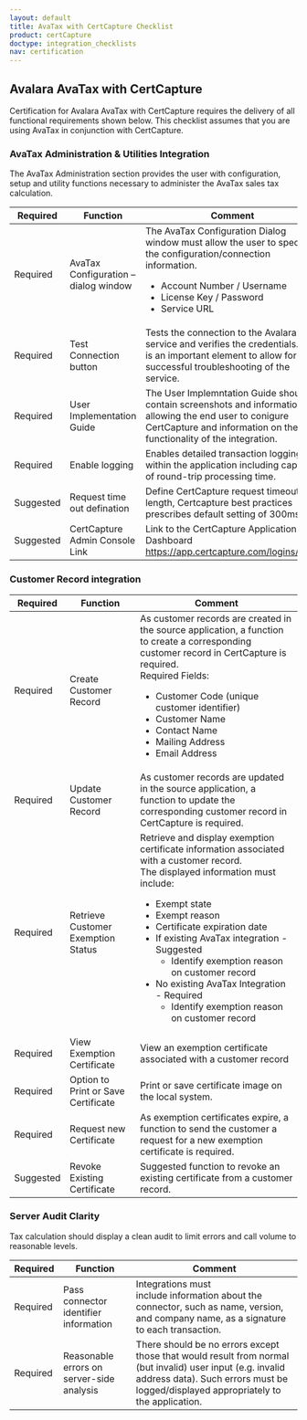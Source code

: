 ```yaml
---
layout: default
title: AvaTax with CertCapture Checklist
product: certCapture
doctype: integration_checklists
nav: certification
---
```

<div class="half">
<h2>Avalara AvaTax with CertCapture</h2>
<p>Certification for Avalara AvaTax with CertCapture requires the delivery of all functional requirements shown below. This checklist assumes that you are using AvaTax in conjunction with CertCapture.</p>
<h3>AvaTax Administration &amp; Utilities Integration</h3>
<p>The AvaTax Administration section provides the user with configuration, setup and utility functions necessary to administer the AvaTax sales tax calculation.</p>
<table class="styled-table">
	<thead>
		<tr>
			<th>Required</th>
			<th>Function</th>
			<th>Comment</th>
		</tr>
	</thead>
	<tbody>
		<tr>
			<td>Required</td>
			<td>AvaTax Configuration – dialog window</td>
			<td>
				The AvaTax Configuration Dialog window must allow the user to specify the configuration/connection information.
				<ul class="normal">
					<li>Account Number / Username</li>
					<li>License Key / Password</li>
					<li>Service URL</li>
				</ul>
			</td>
		</tr>
		<tr>
			<td>Required</td>
			<td>Test Connection button</td>
			<td>Tests the connection to the Avalara service and verifies the  credentials. This is an important element to allow for successful troubleshooting of the service.</td>
		</tr>
		<tr>
			<td>Required</td>
			<td>User Implementation Guide</td>
			<td>The User Implemntation Guide should contain screenshots and information allowing the end user to conigure CertCapture and information on the functionality of the integration.</td>
		</tr>
		<tr>
			<td>Required</td>
			<td>Enable logging</td>
			<td>Enables detailed transaction logging within the application including capture of round-trip processing time.</td>
		</tr>
		<!-- The following requirement needs additional discussion. 10/6/17
		<tr>
			<td>Suggested</td>
			<td>Batch Load Customers</td>
			<td>Utility to batch load customer records to CertCapture.</td>
		</tr>
		-->
		<tr>
			<td>Suggested</td>
			<td>Request time out defination</td>
			<td>Define CertCapture request timeout length, Certcapture best practices prescribes default setting of 300ms.</td>
		</tr>
		<tr>
			<td>Suggested</td>
			<td>CertCapture Admin Console Link</td>
			<td>Link to the CertCapture Application Dashboard <a href="https://app.certcapture.com/logins/login">https://app.certcapture.com/logins/login</a></td>
		</tr>
	</tbody>
</table>

<h3>Customer Record integration</h3>
<table class="styled-table">
	<thead>
		<tr>
			<th>Required</th>
			<th>Function</th>
			<th>Comment</th>
		</tr>
	</thead>
	<tbody>
		<tr>
			<td>Required</td>
			<td>Create Customer Record</td>
			<td>As customer records are created in the source application, a function to create a corresponding customer record in CertCapture is required.
			<br/>
			Required Fields:
			<ul class="normal">
				<li>Customer Code (unique customer identifier)</li>
				<li>Customer Name</li>
				<li>Contact Name</li>
				<li>Mailing Address</li>
				<li>Email Address</li>
			</ul>
			</td>
		</tr>
		<tr>
			<td>Required</td>
			<td>Update Customer Record</td>
			<td>As customer records are updated in the source application, a function to update the corresponding customer record in CertCapture is required.</td>
		</tr>
		<tr>
			<td>Required</td>
			<td>Retrieve Customer Exemption Status</td>
			<td>Retrieve and display exemption certificate information associated with a customer record.
				<br/>
				The displayed information must include:
					<ul class="normal">
						<li>Exempt state</li>
						<li>Exempt reason</li>
						<li>Certificate expiration date</li>
						<li>If existing AvaTax integration - Suggested
							<ul class="normal">
								<li>Identify exemption reason on customer record</li>
							</ul>
						</li>
						<li>No existing AvaTax Integration - Required
							<ul class="normal">
								<li>Identify exemption reason on customer record</li>
							</ul>
						</li>
					</ul>
			</td>
		</tr>
		<tr>
			<td>Required</td>
			<td>View Exemption Certificate</td>
			<td>View an exemption certificate associated with a customer record</td>
		</tr>
		<tr>
			<td>Required</td>
			<td>Option to Print or Save Certificate</td>
			<td>Print or save certificate image on the local system.</td>
		</tr>
		<tr>
			<td>Required</td>
			<td>Request new Certificate</td>
			<td>As exemption certificates expire, a function to send the customer a request for a new exemption certificate is required. </td>
		</tr>
		<tr>
			<td>Suggested</td>
			<td>Revoke Existing Certificate</td>
			<td>Suggested function to revoke an existing certificate from a customer record.</td>
		</tr>
	</tbody>
</table>

<h3>Server Audit Clarity</h3>
<p>Tax calculation should display a clean audit to limit errors and call volume to reasonable levels.</p>
<table class="styled-table">
	<thead>
		<tr>
			<th>Required</th>
			<th>Function</th>
			<th>Comment</th>
		</tr>
	</thead>
	<tbody>
		<tr>
			<td>Required</td>
			<td>Pass connector identifier information</td>
			<td>Integrations must include information about the connector, such as name, version, and company name, as a signature to each transaction.</td>
		</tr>
		<tr>
			<td>Required</td>
			<td>Reasonable errors on server-side analysis</td>
			<td>There should be no errors except those that would result from normal (but invalid) user input (e.g. invalid address data). Such errors must be logged/displayed appropriately to the application.</td>
		</tr>
	</tbody>
</table>
